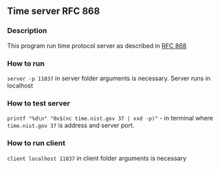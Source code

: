 ## Time server RFC 868


### Description

This program run time protocol server as described in [RFC 868](https://tools.ietf.org/html/rfc868)

### How to run

`server -p 11037` in server folder arguments is necessary. Server runs in localhost

### How to test server

`printf "%d\n" "0x$(nc time.nist.gov 37 | xxd -p)"` - in terminal where `time.nist.gov 37` is address and server port.

### How to run client

`client localhost 11037` in client folder arguments is necessary